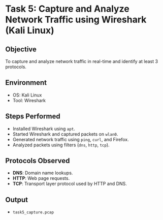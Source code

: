 # Task 5: Capture and Analyze Network Traffic using Wireshark (Kali Linux)

## Objective
To capture and analyze network traffic in real-time and identify at least 3 protocols.

## Environment
- OS: Kali Linux
- Tool: Wireshark

## Steps Performed
- Installed Wireshark using `apt`.
- Started Wireshark and captured packets on `wlan0`.
- Generated network traffic using `ping`, `curl`, and Firefox.
- Analyzed packets using filters (`dns`, `http`, `tcp`).

## Protocols Observed
- **DNS**: Domain name lookups.
- **HTTP**: Web page requests.
- **TCP**: Transport layer protocol used by HTTP and DNS.

## Output
- `task5_capture.pcap`
